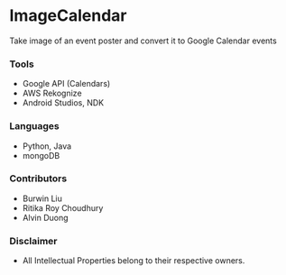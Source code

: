 # ImageCalendar
Take image of an event poster and convert it to Google Calendar events

### Tools
* Google API (Calendars)
* AWS Rekognize
* Android Studios, NDK


### Languages
* Python, Java
* mongoDB


### Contributors
* Burwin Liu
* Ritika Roy Choudhury
* Alvin Duong

### Disclaimer
* All Intellectual Properties belong to their respective owners.
